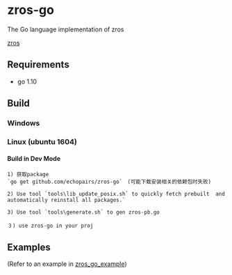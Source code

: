# zros-go
The Go language implementation of zros

[zros](https://github.com/echopairs/zros.git)

## Requirements

- go 1.10


## Build

### Windows


### Linux (ubuntu 1604)

#### Build in Dev Mode

    1) 获取package
    `go get github.com/echopairs/zros-go`　(可能下载安装相关的依赖包时失败)
    
    2) Use tool `tools\lib_update_posix.sh` to quickly fetch prebuilt  and automatically reinstall all packages.`
    
    3) Use tool `tools\generate.sh` to gen zros-pb.go

    ３) use zros-go in your proj

## Examples

(Refer to an example in [zros_go_example](https://github.com/echopairs/zros-go/tree/master/examples))